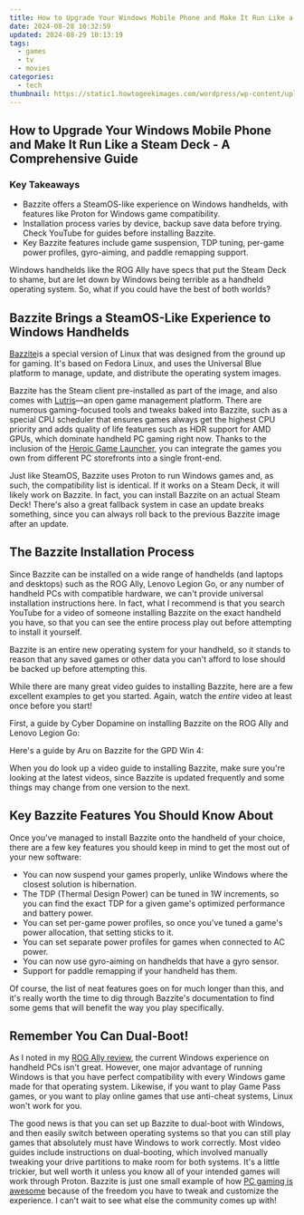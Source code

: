 ```yaml
---
title: How to Upgrade Your Windows Mobile Phone and Make It Run Like a Steam Deck - A Comprehensive Guide
date: 2024-08-28 10:32:59
updated: 2024-08-29 10:13:19
tags:
  - games
  - tv
  - movies
categories:
  - tech
thumbnail: https://static1.howtogeekimages.com/wordpress/wp-content/uploads/2024/04/a-rog-ally-with-the-windows-screen.jpg
---
```


## How to Upgrade Your Windows Mobile Phone and Make It Run Like a Steam Deck - A Comprehensive Guide

### Key Takeaways

* Bazzite offers a SteamOS-like experience on Windows handhelds, with features like Proton for Windows game compatibility.
* Installation process varies by device, backup save data before trying. Check YouTube for guides before installing Bazzite.
* Key Bazzite features include game suspension, TDP tuning, per-game power profiles, gyro-aiming, and paddle remapping support.

 Windows handhelds like the ROG Ally have specs that put the Steam Deck to shame, but are let down by Windows being terrible as a handheld operating system. So, what if you could have the best of both worlds?

##  Bazzite Brings a SteamOS-Like Experience to Windows Handhelds

[Bazzite](https://bazzite.gg/)is a special version of Linux that was designed from the ground up for gaming. It's based on Fedora Linux, and uses the Universal Blue platform to manage, update, and distribute the operating system images.

 Bazzite has the Steam client pre-installed as part of the image, and also comes with [Lutris](https://lutris.net/)—an open game management platform. There are numerous gaming-focused tools and tweaks baked into Bazzite, such as a special CPU scheduler that ensures games always get the highest CPU priority and adds quality of life features such as HDR support for AMD GPUs, which dominate handheld PC gaming right now. Thanks to the inclusion of the [Heroic Game Launcher](https://heroicgameslauncher.com/), you can integrate the games you own from different PC storefronts into a single front-end.

 Just like SteamOS, Bazzite uses Proton to run Windows games and, as such, the compatibility list is identical. If it works on a Steam Deck, it will likely work on Bazzite. In fact, you can install Bazzite on an actual Steam Deck! There's also a great fallback system in case an update breaks something, since you can always roll back to the previous Bazzite image after an update.

##  The Bazzite Installation Process

 Since Bazzite can be installed on a wide range of handhelds (and laptops and desktops) such as the ROG Ally, Lenovo Legion Go, or any number of handheld PCs with compatible hardware, we can't provide universal installation instructions here. In fact, what I recommend is that you search YouTube for a video of someone installing Bazzite on the exact handheld you have, so that you can see the entire process play out before attempting to install it yourself.

 Bazzite is an entire new operating system for your handheld, so it stands to reason that any saved games or other data you can't afford to lose should be backed up before attempting this.

 While there are many great video guides to installing Bazzite, here are a few excellent examples to get you started. Again, watch the _entire_ video at least once before you start!

 First, a guide by Cyber Dopamine on installing Bazzite on the ROG Ally and Lenovo Legion Go:

 Here's a guide by Aru on Bazzite for the GPD Win 4:

 When you do look up a video guide to installing Bazzite, make sure you're looking at the latest videos, since Bazzite is updated frequently and some things may change from one version to the next.

##  Key Bazzite Features You Should Know About

 Once you've managed to install Bazzite onto the handheld of your choice, there are a few key features you should keep in mind to get the most out of your new software:

* You can now suspend your games properly, unlike Windows where the closest solution is hibernation.
* The TDP (Thermal Design Power) can be tuned in 1W increments, so you can find the exact TDP for a given game's optimized performance and battery power.
* You can set per-game power profiles, so once you've tuned a game's power allocation, that setting sticks to it.
* You can set separate power profiles for games when connected to AC power.
* You can now use gyro-aiming on handhelds that have a gyro sensor.
* Support for paddle remapping if your handheld has them.

 Of course, the list of neat features goes on for much longer than this, and it's really worth the time to dig through Bazzite's documentation to find some gems that will benefit the way you play specifically.

##  Remember You Can Dual-Boot!

 As I noted in my [ROG Ally review](https://some-guidance.techidaily.com/2024-approved-streamline-and-shine-the-top-5-video-quality-tools/), the current Windows experience on handheld PCs isn't great. However, one major advantage of running Windows is that you have perfect compatibility with every Windows game made for that operating system. Likewise, if you want to play Game Pass games, or you want to play online games that use anti-cheat systems, Linux won't work for you.

 The good news is that you can set up Bazzite to dual-boot with Windows, and then easily switch between operating systems so that you can still play games that absolutely must have Windows to work correctly. Most video guides include instructions on dual-booting, which involved manually tweaking your drive partitions to make room for both systems. It's a little trickier, but well worth it unless you know all of your intended games will work through Proton. Bazzite is just one small example of how [PC gaming is awesome](https://location-social.techidaily.com/change-location-on-yik-yak-for-your-tecno-spark-10c-to-enjoy-more-fun-drfone-by-drfone-virtual-android/) because of the freedom you have to tweak and customize the experience. I can't wait to see what else the community comes up with!

<ins class="adsbygoogle"
     style="display:block"
     data-ad-format="autorelaxed"
     data-ad-client="ca-pub-7571918770474297"
     data-ad-slot="1223367746"></ins>



<ins class="adsbygoogle"
     style="display:block"
     data-ad-client="ca-pub-7571918770474297"
     data-ad-slot="8358498916"
     data-ad-format="auto"
     data-full-width-responsive="true"></ins>
